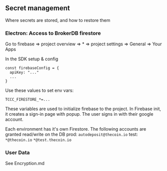 ## Secret management


Where secrets are stored, and how to restore them

### Electron: Access to BrokerDB firestore

Go to firebase => project overview => * => project settings => General => Your Apps

In the SDK setup & config
```
const firebaseConfig = {
  apiKey: "..."
  ...
}
```

Use these values to set env vars:
```
TCCC_FIRESTORE_*=...
```

These variables are used to initialize firebase to the project.  In Firebase init, it creates a sign-in page with popup.  The user signs in with their google account.

Each environment has it's own Firestore.  The following accounts are granted read/write on the DB
prod:
  `autodeposit@thecoin.io`
test:
  `*@thecoin.io`
  `*@test.thecoin.io`

### User Data

See Encryption.md
